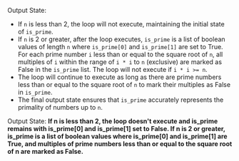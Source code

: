 Output State: 
- If `n` is less than 2, the loop will not execute, maintaining the initial state of `is_prime`.
- If `n` is 2 or greater, after the loop executes, `is_prime` is a list of boolean values of length `n` where `is_prime[0]` and `is_prime[1]` are set to True. For each prime number `i` less than or equal to the square root of `n`, all multiples of `i` within the range of `i * i` to `n` (exclusive) are marked as False in the `is_prime` list. The loop will not execute if `i * i >= n`. 
- The loop will continue to execute as long as there are prime numbers less than or equal to the square root of `n` to mark their multiples as False in `is_prime`. 
- The final output state ensures that `is_prime` accurately represents the primality of numbers up to `n`.

Output State: **If n is less than 2, the loop doesn't execute and is_prime remains with is_prime[0] and is_prime[1] set to False. If n is 2 or greater, is_prime is a list of boolean values where is_prime[0] and is_prime[1] are True, and multiples of prime numbers less than or equal to the square root of n are marked as False.**